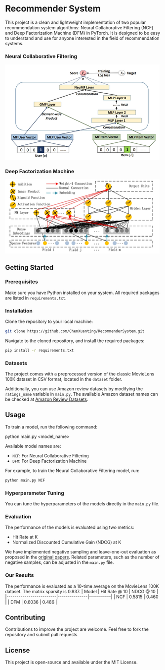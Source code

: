 # Recommender System

This project is a clean and lightweight implementation of two popular recommendation system algorithms: Neural Collaborative Filtering (NCF) and Deep Factorization Machine (DFM) in PyTorch. It is designed to be easy to understand and use for anyone interested in the field of recommendation systems.

### Neural Collaborative Filtering
<img src="pics/NCF.png" width="500"/>

### Deep Factorization Machine
<img src="pics/DFM.png" width="500"/>

## Getting Started

### Prerequisites

Make sure you have Python installed on your system. All required packages are listed in `requirements.txt`.

### Installation

Clone the repository to your local machine:
```bash
git clone https://github.com/ChenXuanting/RecommenderSystem.git
```
Navigate to the cloned repository, and install the required packages:
```bash
pip install -r requirements.txt
```
### Datasets

The project comes with a preprocessed version of the classic MovieLens 100K dataset in CSV format, located in the `dataset` folder.

Additionally, you can use Amazon review datasets by modifying the `ratings_name` variable in `main.py`. The available Amazon dataset names can be checked at [Amazon Review Datasets](http://snap.stanford.edu/data/amazon/productGraph/categoryFiles/).

## Usage

To train a model, run the following command:

python main.py <model_name>

Available model names are:
- `NCF`: For Neural Collaborative Filtering
- `DFM`: For Deep Factorization Machine

For example, to train the Neural Collaborative Filtering model, run:
```bash
python main.py NCF
```
### Hyperparameter Tuning

You can tune the hyperparameters of the models directly in the `main.py` file.

### Evaluation

The performance of the models is evaluated using two metrics:
- Hit Rate at K
- Normalized Discounted Cumulative Gain (NDCG) at K

We have implemented negative sampling and leave-one-out evaluation as proposed in the [original papers](https://arxiv.org/abs/1708.05031). Related parameters, such as the number of negative samples, can be adjusted in the `main.py` file.

### Our Results
The performance is evaluated as a 10-time average on the MovieLens 100K dataset. The matrix sparsity is 0.937.
| Model                   | Hit Rate @ 10 | NDCG @ 10 |
|-------------------------|---------------|-----------|
| NCF                     |   0.5815      |   0.460   |
| DFM                     |   0.6036      |   0.486   |
## Contributing

Contributions to improve the project are welcome. Feel free to fork the repository and submit pull requests.

## License

This project is open-source and available under the MIT License.
